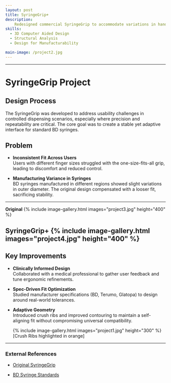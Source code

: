 ```yaml
---
layout: post
title: SyringeGrip+
description: 
    Redesigned commercial SyringeGrip to accommodate variations in hand size and syringe diameter tolerances. Integrated adaptive relief features such as crush ribs and grip fins to ensure compatibility across multiple syringe brands (BD, Terumo, Glatopa). Design was tested and approved by a medical clinic
skills: 
  - 3D Computer Aided Design
  - Structural Analysis
  - Design for Manufacturability

main-image: /project2.jpg
---
```


---
# SyringeGrip Project

## Design Process

The SyringeGrip was developed to address usability challenges in controlled dispensing scenarios, especially where precision and repeatability are critical. The core goal was to create a stable yet adaptive interface for standard BD syringes.

## Problem

- **Inconsistent Fit Across Users**  
  Users with different finger sizes struggled with the one-size-fits-all grip, leading to discomfort and reduced control.

- **Manufacturing Variance in Syringes**  
  BD syringes manufactured in different regions showed slight variations in outer diameter. The original design compensated with a looser fit, sacrificing stability.


---
**Original**
{% include image-gallery.html images="project3.jpg" height="400" %}

**SyringeGrip+**
{% include image-gallery.html images="project4.jpg" height="400" %}
---

## Key Improvements

- **Clinically Informed Design**  
  Collaborated with a medical professional to gather user feedback and tune ergonomic refinements.

- **Spec-Driven Fit Optimization**  
  Studied manufacturer specifications (BD, Terumo, Glatopa) to design around real-world tolerances.

- **Adaptive Geometry**  
  Introduced crush ribs and improved contouring to maintain a  self-aligning fit without compromising universal compatibility.

  {% include image-gallery.html images="project1.jpg" height="300" %}
  [Crush Ribs highlighted in orange]

---

### External References

- [Original SyringeGrip](https://syringegrip.com/)  

- [BD Syringe Standards](https://chemyx.com/resources/pump-resources/min-and-max-flow-rates/bd-plastic-syringe-minimum-maximum-flow-rates/)  
